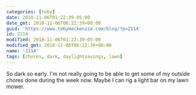 ```yaml
---
categories: [toby]
date: 2018-11-06T01:22:39-05:00
date_gmt: 2018-11-06T06:22:39+00:00
guid: 'https://www.tobymackenzie.com/blog/?p=2114'
id: 2114
modified: 2018-11-06T01:22:39-05:00
modified_gmt: 2018-11-06T06:22:39+00:00
name: '2114'
tags: [chores, dark, daylightsavings, lawn]
---
```


So dark so early.<!--more-->  I'm not really going to be able to get some of my outside chores done during the week now.  Maybe I can rig a light bar on my lawn mower.
